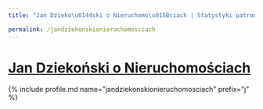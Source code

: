 ```yaml
---
title: "Jan Dzieko\u0144ski o Nieruchomo\u015Bciach | Statystyki patronite.pl | Patromierz"

permalink: /jandziekonskionieruchomosciach
---
```


# [Jan Dziekoński o Nieruchomościach](https://patronite.pl/jandziekonskionieruchomosciach)

{% include profile.md name="jandziekonskionieruchomosciach" prefix="j" %}
